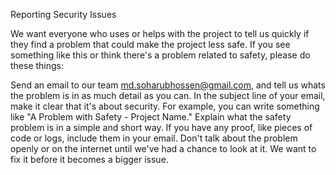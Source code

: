 Reporting Security Issues

We want everyone who uses or helps with the project to tell us quickly if they find a problem that could make the project less safe. If you see something like this or think there's a problem related to safety, please do these things:

Send an email to our team md.soharubhossen@gmail.com, and tell us whats the problem is in as much detail as you can. In the subject line of your email, make it clear that it's about security. For example, you can write something like "A Problem with Safety - Project Name." Explain what the safety problem is in a simple and short way. If you have any proof, like pieces of code or logs, include them in your email. Don't talk about the problem openly or on the internet until we've had a chance to look at it. We want to fix it before it becomes a bigger issue.

